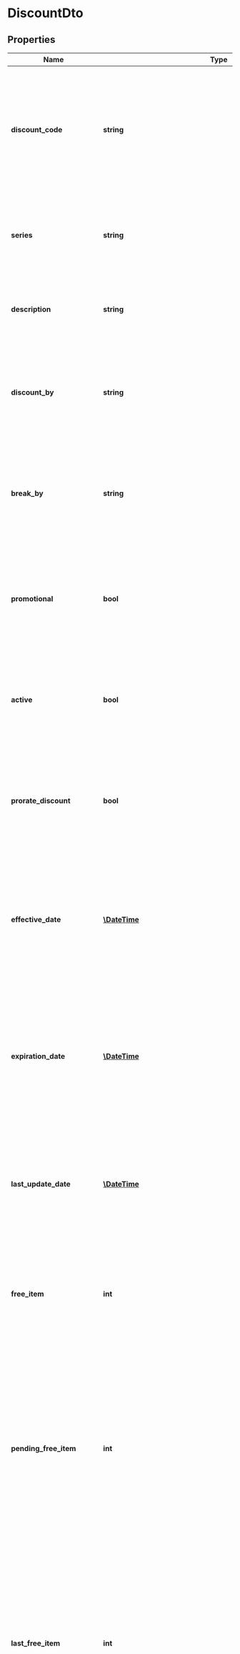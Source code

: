 # DiscountDto

## Properties
Name | Type | Description | Notes
------------ | ------------- | ------------- | -------------
**discount_code** | **string** | Mandatory field: The top part &amp;gt; Discount code &amp;gt; The code of the discount for which you want to create a new series or view an existing one. | [optional] 
**series** | **string** | Mandatory field: The top part &amp;gt; Series &amp;gt; The ID of the series defined for the discount. | [optional] 
**description** | **string** | The top part &amp;gt; Description &amp;gt; A brief description of the series. | [optional] 
**discount_by** | **string** | The top part &amp;gt; Discount by &amp;gt; The way the discount for the series is specified. Percent, Amount, Free item. | [optional] 
**break_by** | **string** | The top part &amp;gt; Break by &amp;gt; The way the breakpoints for this discount series are specified. Quantity, Amount. | [optional] 
**promotional** | **bool** | The top part &amp;gt; Promotional &amp;gt; A check box that indicates (if selected) that the series is a promotional discount. | [optional] 
**active** | **bool** | The top part &amp;gt; Active &amp;gt; A check box that indicates (if selected) that the series is active. | [optional] 
**prorate_discount** | **bool** | The top part &amp;gt; Prorate discount &amp;gt; A check box that indicates (if selected) that the discount can be prorated. | [optional] 
**effective_date** | [**\DateTime**](\DateTime.md) | The top part &amp;gt; Effective date &amp;gt; The date when the series becomes effective; this field appears for promotional discount series only. | [optional] 
**expiration_date** | [**\DateTime**](\DateTime.md) | The top part &amp;gt; Expiration date &amp;gt; The date when the promotional discount expires. This field appears for the series if the Promotional check box is selected. | [optional] 
**last_update_date** | [**\DateTime**](\DateTime.md) | The top part &amp;gt; Last update date &amp;gt; A read-only field that shows the date when the discount series was last updated. | [optional] 
**free_item** | **int** | Free item tab &amp;gt; Free item &amp;gt; The free item (by its item ID) that is added to orders as the discount for this series. | [optional] 
**pending_free_item** | **int** | Free item tab &amp;gt; Pending free item &amp;gt; The free item (by its item ID) that will be added to orders as the discount for this series, starting on the date specified in the Pending date column on the Discount breakpoints tab. | [optional] 
**last_free_item** | **int** | Free item tab &amp;gt; Last free item &amp;gt; The free item (by its item ID) that had been added to orders as the discount for this series before the date shown in the Last date column on the Discount breakpoints tab. | [optional] 
**line_cntr** | **int** | Free item tab &amp;gt; A line counter for the table. | [optional] 
**created_date_time** | [**\DateTime**](\DateTime.md) |  | [optional] 
**last_modified_date_time** | [**\DateTime**](\DateTime.md) | Free item tab &amp;gt; Last update date &amp;gt; A read-only field that shows the date when this discount series has been updated last. | [optional] 
**discount_breakpoints** | [**\Ekstralys\VismaNetApi\Model\DiscountBreakpointDto[]**](DiscountBreakpointDto.md) |  | [optional] 
**customers** | [**\Ekstralys\VismaNetApi\Model\DiscountCustomer2Dto[]**](DiscountCustomer2Dto.md) | Customers tab &amp;gt; Customer &amp;gt; The customer to which the series is applicable. | [optional] 
**items** | [**\Ekstralys\VismaNetApi\Model\DiscountItemDto[]**](DiscountItemDto.md) | Items tab &amp;gt; Items ID &amp;gt; The stock or non-stock item, by its item ID, to which the series can be applied. | [optional] 
**warehouses** | [**\Ekstralys\VismaNetApi\Model\DiscountWarehouseDto[]**](DiscountWarehouseDto.md) | Warehouses tab &amp;gt; Warehouse ID &amp;gt; The warehouse to which the series can be applied. | [optional] 
**customer_price_classes** | [**\Ekstralys\VismaNetApi\Model\DiscountCustomerPriceClassDto[]**](DiscountCustomerPriceClassDto.md) | Customer price classes tab &amp;gt; Customer price class ID &amp;gt; The customer price class to which the series is applicable. | [optional] 
**item_price_classes** | [**\Ekstralys\VismaNetApi\Model\DiscountItemPriceClassDto[]**](DiscountItemPriceClassDto.md) | Item price classes tab &amp;gt; Price class ID &amp;gt; The item price class to which the series is applicable. | [optional] 
**branches** | [**\Ekstralys\VismaNetApi\Model\DiscountBranchDto[]**](DiscountBranchDto.md) | Branches tab &amp;gt; Branch &amp;gt; The branch to which the series can be applied. | [optional] 

[[Back to Model list]](../README.md#documentation-for-models) [[Back to API list]](../README.md#documentation-for-api-endpoints) [[Back to README]](../README.md)


